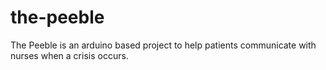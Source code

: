 # the-peeble
The Peeble is an arduino based project to help patients communicate with nurses when a crisis occurs. 
